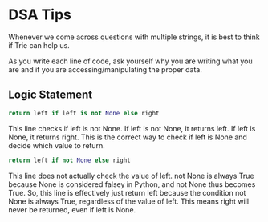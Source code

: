 # DSA Tips

Whenever we come across questions with multiple strings, it is best to think if Trie can help us.

As you write each line of code, ask yourself why you are writing what you are and if you are accessing/manipulating the proper data.

## Logic Statement

```python
return left if left is not None else right
```

This line checks if left is not None.
If left is not None, it returns left.
If left is None, it returns right.
This is the correct way to check if left is None and decide which value to return.

```python
return left if not None else right
```

This line does not actually check the value of left.
not None is always True because None is considered falsey in Python, and not None thus becomes True.
So, this line is effectively just return left because the condition not None is always True, regardless of the value of left.
This means right will never be returned, even if left is None.